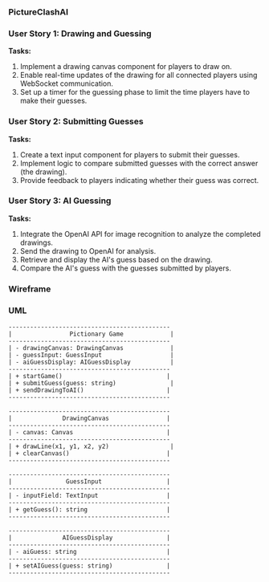### PictureClashAI


### User Story 1: Drawing and Guessing
**Tasks:**
1. Implement a drawing canvas component for players to draw on.
2. Enable real-time updates of the drawing for all connected players using WebSocket communication.
3. Set up a timer for the guessing phase to limit the time players have to make their guesses.

### User Story 2: Submitting Guesses
**Tasks:**
1. Create a text input component for players to submit their guesses.
2. Implement logic to compare submitted guesses with the correct answer (the drawing).
3. Provide feedback to players indicating whether their guess was correct.

### User Story 3: AI Guessing
**Tasks:**
1. Integrate the OpenAI API for image recognition to analyze the completed drawings.
2. Send the drawing to OpenAI for analysis.
3. Retrieve and display the AI's guess based on the drawing.
4. Compare the AI's guess with the guesses submitted by players.

### Wireframe

### UML

    ---------------------------------------------
    |                Pictionary Game             |
    ---------------------------------------------
    | - drawingCanvas: DrawingCanvas             |
    | - guessInput: GuessInput                   |
    | - aiGuessDisplay: AIGuessDisplay           |
    ---------------------------------------------
    | + startGame()                             |
    | + submitGuess(guess: string)               |
    | + sendDrawingToAI()                       |
    ---------------------------------------------
    
    ---------------------------------------------
    |              DrawingCanvas                |
    ---------------------------------------------
    | - canvas: Canvas                          |
    ---------------------------------------------
    | + drawLine(x1, y1, x2, y2)                 |
    | + clearCanvas()                           |
    ---------------------------------------------
    
    ---------------------------------------------
    |               GuessInput                  |
    ---------------------------------------------
    | - inputField: TextInput                   |
    ---------------------------------------------
    | + getGuess(): string                      |
    ---------------------------------------------
    
    ---------------------------------------------
    |              AIGuessDisplay               |
    ---------------------------------------------
    | - aiGuess: string                         |
    ---------------------------------------------
    | + setAIGuess(guess: string)               |
    ---------------------------------------------

